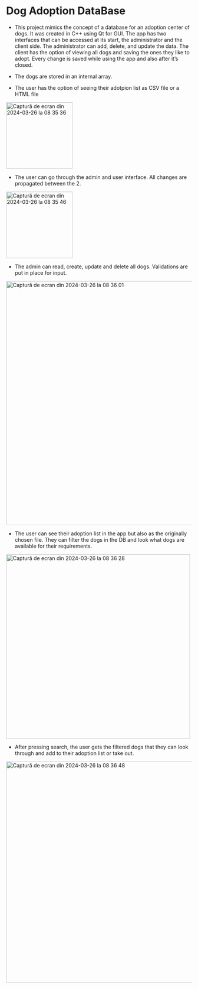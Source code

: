 # Dog Adoption DataBase

* This project mimics the concept of a database for an adoption center of dogs. It was created in C++ using Qt for GUI. The app has two interfaces that can be accessed at its start, the administrator and the client side. The administrator can add, delete, and update the data. The client has the option of viewing all dogs and saving the ones they like to adopt. Every change is saved while using the app and also after it’s closed.

* The dogs are stored in an internal array.

* The user has the option of seeing their adotpion list as CSV file or a HTML file
<img width="180" alt="Captură de ecran din 2024-03-26 la 08 35 36" src="https://github.com/NikAlien/Object-Oriented-Programming/assets/115424518/5cc5aad4-f81f-4dcc-b43e-7980a389186f">



* The user can go through the admin and user interface. All changes are propagated between the 2.
<img width="180" alt="Captură de ecran din 2024-03-26 la 08 35 46" src="https://github.com/NikAlien/Object-Oriented-Programming/assets/115424518/685e0d4b-0334-4019-b9fc-9d86917ab93f">



* The admin can read, create, update and delete all dogs. Validations are put in place for input.
<img width="661" alt="Captură de ecran din 2024-03-26 la 08 36 01" src="https://github.com/NikAlien/Object-Oriented-Programming/assets/115424518/e13eee0f-837b-4559-bad3-7db36f6db9ce">



* The user can see their adoption list in the app but also as the originally chosen file. They can filter the dogs in the DB and look what dogs are available for their requirements.
<img width="499" alt="Captură de ecran din 2024-03-26 la 08 36 28" src="https://github.com/NikAlien/Object-Oriented-Programming/assets/115424518/c3eb6b88-d567-407c-ba21-96b63cb48522">



* After pressing search, the user gets the filtered dogs that they can look through and add to their adoption list or take out.
<img width="599" alt="Captură de ecran din 2024-03-26 la 08 36 48" src="https://github.com/NikAlien/Object-Oriented-Programming/assets/115424518/246291e6-2896-413c-abd1-70d34375a915">
